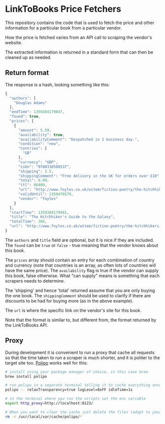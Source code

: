 # LinkToBooks Price Fetchers

This repository contains the code that is used to fetch the price and other
information for a particular book from a particular vendor.

How the price is fetched varies from an API call to scraping the vendor's
website.

The extracted information is returned in a standard form that can then be
cleaned up as needed.

## Return format

The response is a hash, looking something like this:

```javascript
{
  "authors": [
    "Douglas Adams"
  ],
  "endTime": 1359384179847,
  "found": true,
  "prices": [
    {
      "amount": 5.59,
      "availability": true,
      "availabilityComment": "Despatched in 1 business day.",
      "condition": "new",
      "contries": [
        "GB"
      ],
      "currency": "GBP",
      "isbn": "9780330508537",
      "shipping": 2.5,
      "shippingComment": "Free delivery in the UK for orders over £10",
      "total": 8.09,
      "ttl": 86400,
      "url": "http://www.foyles.co.uk/witem/fiction-poetry/the-hitchhikers-guide-to-the-galaxy,douglas-adams-9780330508537",
      "validUntil": 1359470579,
      "vendor": "foyles"
    }
  ],
  "startTime": 1359384179481,
  "title": "The Hitchhiker's Guide to the Galaxy",
  "totalTime": 366,
  "url": "http://www.foyles.co.uk/witem/fiction-poetry/the-hitchhikers-guide-to-the-galaxy,douglas-adams-9780330508537"
}
```

The `authors` and `title` field are optional, but it is nice if they are
included. The `found` can be `true` or `false` - true meaning that the vendor
knows about this book.

The `prices` array should contain an entry for each combination of country and
currency (note that countries is an array, as often lots of countries will have
the same price). The `availability` flag is true if the vendor can supply this
book, false otherwise. What "can supply" means is something that each scrapers
needs to determine.

The 'shipping' and hence 'total' returned assume that you are only buying the
one book. The `shippingComment` should be used to clarify if there are discounts
to be had for buying more (as in the above example).

The `url` is where the specific link on the vendor's site for this book.

Note that the format is similar to, but different from, the format returned by
the LinkToBooks API.

## Proxy

During development it is convenient to run a proxy that cache all requests so
that the time taken to run a scraper is much shorter, and it is politer to the
target site too.
[Polipo](http://www.pps.univ-paris-diderot.fr/~jch/software/polipo/) works well
for this:

``` bash
# install using your package manager of choice, in this case brew
brew install polipo

# run polipo in a separate terminal telling it to cache everything once fetched
polipo -- relaxTransparency=true logLevel=0xFF idleTime=1s

# in the terminal where you run the scripts set the env variable
export http_proxy=http://localhost:8123/

# When you want to clear the cache just delete the files (adapt to your system)
rm -r /usr/local/var/cache/polipo/*

```
